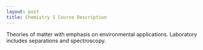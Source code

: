 ```yaml
---
layout: post
title: Chemistry 1 Course Description
---
```

Theories of matter with emphasis on environmental applications. Laboratory includes separations and spectroscopy.
